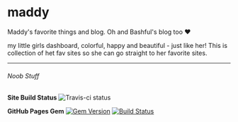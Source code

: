 maddy
=====

Maddy's favorite things and blog. Oh and Bashful's blog too ❤ 

my little girls dashboard, colorful, happy and beautiful - just like her! This is collection of het fav sites so she can go straight to her favorite sites.


---

###### Noob Stuff

**Site Build Status** 
![Travis-ci status](http://travis-ci.org/roachhd/maddy.svg?gh-pages=42489111)

**GitHub Pages Gem** 
[![Gem Version](https://badge.fury.io/rb/github-pages.svg)](http://badge.fury.io/rb/github-pages) [![Build Status](https://travis-ci.org/github/pages-gem.svg?branch=master)](https://travis-ci.org/github/pages-gem)
